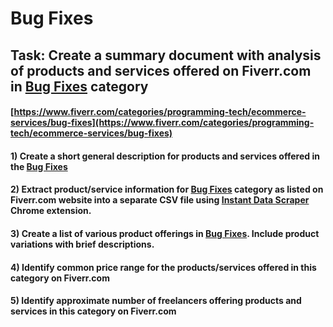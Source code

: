 # Bug Fixes
## Task: Create a summary document with analysis of products and services offered on Fiverr.com in [Bug Fixes](https://www.fiverr.com/categories/programming-tech/ecommerce-services/bug-fixes) category
#### [https://www.fiverr.com/categories/programming-tech/ecommerce-services/bug-fixes](https://www.fiverr.com/categories/programming-tech/ecommerce-services/bug-fixes)
#### 1) Create a short general description for products and services offered in the [Bug Fixes](https://www.fiverr.com/categories/programming-tech/ecommerce-services/bug-fixes)
#### 2) Extract product/service information for [Bug Fixes](https://www.fiverr.com/categories/programming-tech/ecommerce-services/bug-fixes) category as listed on Fiverr.com website into a separate CSV file using [Instant Data Scraper](https://chrome.google.com/webstore/detail/instant-data-scraper/ofaokhiedipichpaobibbnahnkdoiiah) Chrome extension.
#### 3) Create a list of various product offerings in [Bug Fixes](https://www.fiverr.com/categories/programming-tech/ecommerce-services/bug-fixes). Include product variations with brief descriptions.
#### 4) Identify common price range for the products/services offered in this category on Fiverr.com
#### 5) Identify approximate number of freelancers offering products and services in this category on Fiverr.com
